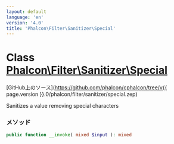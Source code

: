 ```yaml
---
layout: default
language: 'en'
version: '4.0'
title: 'Phalcon\Filter\Sanitizer\Special'
---
```


# Class [Phalcon\Filter\Sanitizer\Special](Phalcon_Filter_Sanitizer_Special)

[GitHub上のソース](https://github.com/phalcon/cphalcon/tree/v{{ page.version }}.0/phalcon/filter/sanitizer/special.zep)

Sanitizes a value removing special characters

### メソッド

```php
public function __invoke( mixed $input ): mixed
```